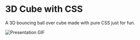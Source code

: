 
# 3D Cube with CSS

A 3D bouncing ball over cube made with pure CSS just for fun.

![Presentation GIF](https://angeltasevski.com/img/3d-cube.gif)
